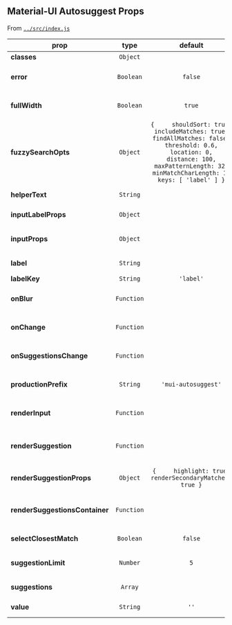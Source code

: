 ## Material-UI Autosuggest Props
From [`../src/index.js`](../src/index.js)

prop | type | default | required | description
---- | :----: | :-------: | :--------: | -----------
**classes** | `Object` |  | ✔ | 
**error** | `Boolean` | `false` |  | Whether or not the input should have error stylings
**fullWidth** | `Boolean` | `true` |  | Whether or not the input should be rendered at full width
**fuzzySearchOpts** | `Object` | `{     shouldSort: true,     includeMatches: true,     findAllMatches: false,     threshold: 0.6,     location: 0,     distance: 100,     maxPatternLength: 32,     minMatchCharLength: 1,     keys: [ 'label' ] }` |  | @see http://fusejs.io/#live-demo
**helperText** | `String` |  |  | The helper text of the input element
**inputLabelProps** | `Object` |  |  | Additional props for the inputLabel
**inputProps** | `Object` |  |  | Addition inputProps for the input component
**label** | `String` |  |  | The label for the rendered component
**labelKey** | `String` | `'label'` |  | 
**onBlur** | `Function` |  |  | The function to call when the input element blurs
**onChange** | `Function` |  | ✔ | The function to call when the value is changed
**onSuggestionsChange** | `Function` |  |  | A function to call when suggestions are changed
**productionPrefix** | `String` | `'mui-autosuggest'` |  | The prefix for generated JSS classNames
**renderInput** | `Function` |  |  | A custom function for rendering the input component
**renderSuggestion** | `Function` |  |  | A custom function for rendering an individual suggestion element
**renderSuggestionProps** | `Object` | `{     highlight: true,     renderSecondaryMatches: true }` |  | Props used by the `renderSuggestion` function
**renderSuggestionsContainer** | `Function` |  |  | A custom function for rendering the suggestion containing element
**selectClosestMatch** | `Boolean` | `false` |  | Select the closest match onBlur
**suggestionLimit** | `Number` | `5` |  | The number of suggestions to render
**suggestions** | `Array` |  | ✔ | The array of suggestions
**value** | `String` | `''` |  | The value of the input
